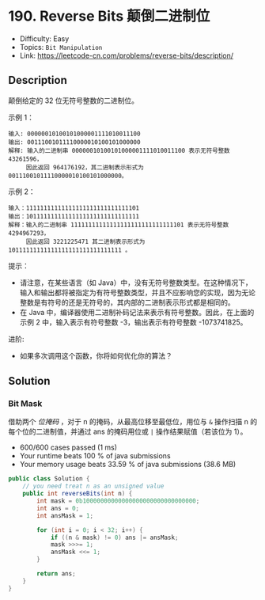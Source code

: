 # 190. Reverse Bits 颠倒二进制位

- Difficulty: Easy
- Topics: `Bit Manipulation`
- Link: https://leetcode-cn.com/problems/reverse-bits/description/

## Description

颠倒给定的 32 位无符号整数的二进制位。

 

示例 1：
```
输入: 00000010100101000001111010011100
输出: 00111001011110000010100101000000
解释: 输入的二进制串 00000010100101000001111010011100 表示无符号整数 43261596，
     因此返回 964176192，其二进制表示形式为 00111001011110000010100101000000。
```
示例 2：
```
输入：11111111111111111111111111111101
输出：10111111111111111111111111111111
解释：输入的二进制串 11111111111111111111111111111101 表示无符号整数 4294967293，
     因此返回 3221225471 其二进制表示形式为 10111111111111111111111111111111 。
```
提示：

- 请注意，在某些语言（如 Java）中，没有无符号整数类型。在这种情况下，输入和输出都将被指定为有符号整数类型，并且不应影响您的实现，因为无论整数是有符号的还是无符号的，其内部的二进制表示形式都是相同的。
- 在 Java 中，编译器使用二进制补码记法来表示有符号整数。因此，在上面的 示例 2 中，输入表示有符号整数 -3，输出表示有符号整数 -1073741825。
 

进阶:
- 如果多次调用这个函数，你将如何优化你的算法？

## Solution

### Bit Mask

借助两个 *位掩码* ，对于 n 的掩码，从最高位移至最低位，用位与 `&` 操作扫描 n 的每个位的二进制值，并通过 ans 的掩码用位或 `|` 操作结果赋值（若该位为 1）。

- 600/600 cases passed (1 ms)
- Your runtime beats 100 % of java submissions
- Your memory usage beats 33.59 % of java submissions (38.6 MB)

```java
public class Solution {
    // you need treat n as an unsigned value
    public int reverseBits(int n) {
        int mask = 0b10000000000000000000000000000000;
        int ans = 0;
        int ansMask = 1;

        for (int i = 0; i < 32; i++) {
            if ((n & mask) != 0) ans |= ansMask;
            mask >>>= 1;
            ansMask <<= 1;
        }

        return ans;
    }
}
```
